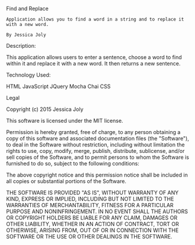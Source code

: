  Find and Replace

    Application allows you to find a word in a string and to replace it with a new word.

    By Jessica Joly

  Description: 

 This application allows users to enter a sentence, choose a word to find within it and replace it with a new word. It then returns a new sentence.

  Technology Used:

HTML JavaScript JQuery Mocha Chai CSS

  Legal

Copyright (c) 2015 Jessica Joly 

This software is licensed under the MIT license.

Permission is hereby granted, free of charge, to any person obtaining a copy of this software and associated documentation files (the "Software"), to deal in the Software without restriction, including without limitation the rights to use, copy, modify, merge, publish, distribute, sublicense, and/or sell copies of the Software, and to permit persons to whom the Software is furnished to do so, subject to the following conditions:

The above copyright notice and this permission notice shall be included in all copies or substantial portions of the Software.

THE SOFTWARE IS PROVIDED "AS IS", WITHOUT WARRANTY OF ANY KIND, EXPRESS OR IMPLIED, INCLUDING BUT NOT LIMITED TO THE WARRANTIES OF MERCHANTABILITY, FITNESS FOR A PARTICULAR PURPOSE AND NONINFRINGEMENT. IN NO EVENT SHALL THE AUTHORS OR COPYRIGHT HOLDERS BE LIABLE FOR ANY CLAIM, DAMAGES OR OTHER LIABILITY, WHETHER IN AN ACTION OF CONTRACT, TORT OR OTHERWISE, ARISING FROM, OUT OF OR IN CONNECTION WITH THE SOFTWARE OR THE USE OR OTHER DEALINGS IN THE SOFTWARE.